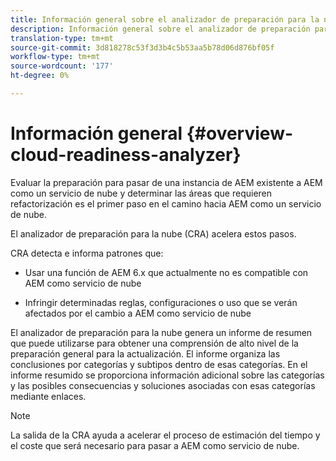 ```yaml
---
title: Información general sobre el analizador de preparación para la nube
description: Información general sobre el analizador de preparación para la nube
translation-type: tm+mt
source-git-commit: 3d818278c53f3d3b4c5b53aa5b78d06d876bf05f
workflow-type: tm+mt
source-wordcount: '177'
ht-degree: 0%

---
```



# Información general {#overview-cloud-readiness-analyzer}

Evaluar la preparación para pasar de una instancia de AEM existente a AEM como un servicio de nube y determinar las áreas que requieren refactorización es el primer paso en el camino hacia AEM como un servicio de nube.

El analizador de preparación para la nube (CRA) acelera estos pasos.

CRA detecta e informa patrones que:

* Usar una función de AEM 6.x que actualmente no es compatible con AEM como servicio de nube

* Infringir determinadas reglas, configuraciones o uso que se verán afectados por el cambio a AEM como servicio de nube

El analizador de preparación para la nube genera un informe de resumen que puede utilizarse para obtener una comprensión de alto nivel de la preparación general para la actualización.  El informe organiza las conclusiones por categorías y subtipos dentro de esas categorías. En el informe resumido se proporciona información adicional sobre las categorías y las posibles consecuencias y soluciones asociadas con esas categorías mediante enlaces.

>[!NOTE]
>La salida de la CRA ayuda a acelerar el proceso de estimación del tiempo y el coste que será necesario para pasar a AEM como servicio de nube.